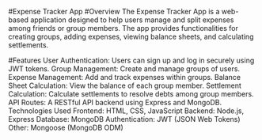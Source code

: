 #Expense Tracker App
#Overview
The Expense Tracker App is a web-based application designed to help users manage and split expenses among friends or group members. The app provides functionalities for creating groups, adding expenses, viewing balance sheets, and calculating settlements.

#Features
User Authentication: Users can sign up and log in securely using JWT tokens.
Group Management: Create and manage groups of users.
Expense Management: Add and track expenses within groups.
Balance Sheet Calculation: View the balance of each group member.
Settlement Calculation: Calculate settlements to resolve debts among group members.
API Routes: A RESTful API backend using Express and MongoDB.
Technologies Used
Frontend: HTML, CSS, JavaScript
Backend: Node.js, Express
Database: MongoDB
Authentication: JWT (JSON Web Tokens)
Other: Mongoose (MongoDB ODM)
